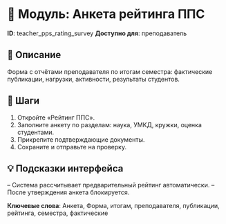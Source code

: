 # 📘 Модуль: Анкета рейтинга ППС
**ID**: teacher_pps_rating_survey
**Доступно для**: преподаватель

## 📝 Описание
Форма с отчётами преподавателя по итогам семестра: фактические публикации, нагрузки, активности, результаты студентов.

## 🩜 Шаги
1. Откройте «Рейтинг ППС».
2. Заполните анкету по разделам: наука, УМКД, кружки, оценка студентами.
3. Прикрепите подтверждающие документы.
4. Сохраните и отправьте на проверку.

## 💡 Подсказки интерфейса
– Система рассчитывает предварительный рейтинг автоматически.
– После утверждения анкета блокируется.

**Ключевые слова**: Анкета, Форма, итогам, преподавателя, публикации, рейтинга, семестра, фактические
